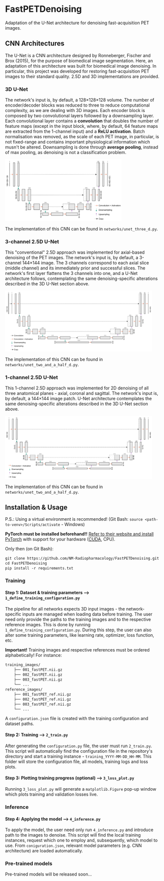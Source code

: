 # FastPETDenoising
Adaptation of the U-Net architecture for denoising fast-acquisition PET images.

## CNN Architectures
The U-Net is a CNN architecture designed by Ronneberger, Fischer and Brox (2015), for the purpose of biomedical image segmentation. Here, an adaptation of this architecture was built for biomedical image denoising. In particular, this project was developed for restoring fast-acquisition PET images to their standard quality. 2.5D and 3D implementations are provided.

### 3D U-Net
The network's input is, by default, a 128×128×128 volume. The number of encoder/decoder blocks was reduced to three to reduce computational complexity, as we are dealing with 3D images. Each encoder block is composed by two convolutional layers followed by a downsampling layer. Each convolutional layer contains a **convolution** that doubles the number of feature maps (except in the input block, where, by default, 64 feature maps are extracted from the 1-channel input) and a **ReLU activation**. Batch normalisation was removed, as the scale of each PET image, in particular, is not fixed-range and contains important physiological information which musn't be altered. Downsampling is done through **average pooling**, instead of max pooling, as denoising is not a classification problem.

<img src="/figures/unet_3D.png" alt="3D U-Net architecture" style="max-width: 75%; height: auto;">

The implementation of this CNN can be found in `networks/unet_three_d.py`.

### 3-channel 2.5D U-Net
This "conventional" 2.5D approach was implemented for axial-based denoising of the PET images. The network's input is, by default, a 3-channel 144×144 image. The 3 channels correspond to each axial slice (middle channel) and its immediately prior and successful slices. The network's first layer flattens the 3 channels into one, and a U-Net architecture follows, contemplating the same denoising-specific alterations described in the 3D U-Net section above.

<img src="/figures/unet_3channel-2.5D.png" alt="3-channel 2.5D U-Net architecture" style="max-width: 95%; height: auto;">

The implementation of this CNN can be found in `networks/unet_two_and_a_half_d.py`.

### 1-channel 2.5D U-Net

This 1-channel 2.5D approach was implemented for 2D denoising of all three anatomical planes - axial, coronal and sagittal. The network's input is, by default, a 144×144 image patch. U-Net architecture contemplates the same denoising-specific alterations described in the 3D U-Net section above.

<img src="/figures/unet_1channel-2.5D.png" alt="1-channel 2.5D U-Net architecture" style="max-width: 95%; height: auto;">

The implementation of this CNN can be found in `networks/unet_two_and_a_half_d.py`.

## Installation & Usage
P.S.: Using a virtual environment is recommended! (Git Bash: `source <path-to-venv>/Scripts/activate` - Windows)

**PyTorch must be installed beforehand!!** [Refer to their website and install PyTorch](https://pytorch.org/get-started/locally/) with support for your hardware ([CUDA](https://developer.nvidia.com/cuda-toolkit), CPU).

Only then (on Git Bash):

```
git clone https://github.com/NM-Radiopharmacology/FastPETDenoising.git
cd FastPETDenoising
pip install -r requirements.txt
```

### Training

#### Step 1: Dataset & training parameters ⟶ `1_define_training_configuration.py`
The pipeline for all networks expects 3D input images - the network-specific inputs are managed when loading data before training. The user need only provide the paths to the training images and to the respective reference images. This is done by running `1_define_training_configuration.py`. During this step, the user can also alter some training parameters, like learning rate, optimizer, loss function, etc.

**Important!** Training images and respective references must be ordered alphabetically! For instance:

```
training_images/ 
    ├── 001_fastPET.nii.gz 
    ├── 002_fastPET.nii.gz
    ├── 003_fastPET.nii.gz
    └── ...
reference_images/ 
    ├── 001_fastPET_ref.nii.gz 
    ├── 002_fastPET_ref.nii.gz
    ├── 003_fastPET_ref.nii.gz
    └── ...
```

A `configuration.json` file is created with the training configuration and dataset paths.

#### Step 2: Training ⟶ `2_train.py`

After generating the `configuration.py` file, the user must run `2_train.py`. This script will automatically find the configuration file in the repository's directory and start a training instance - `training_YYYY-MM-DD_HH-MM`. This folder will store the configuration file, all models, training logs and loss plots.

#### Step 3: Plotting training progress (optional) ⟶ `3_loss_plot.py`

Running `3_loss_plot.py` will generate a `matplotlib.Figure` pop-up window which plots training and validation losses live.

### Inference

#### Step 4: Applying the model ⟶ `4_inference.py`

To apply the model, the user need only run `4_inference.py` and introduce path to the images to denoise. This script will find the local training instances, request which one to employ and, subsequently, which model to use. From `coniguration.json`, relevant model parameters (e.g. CNN architecture) are loaded automatically.

### Pre-trained models

Pre-trained models will be released soon...
